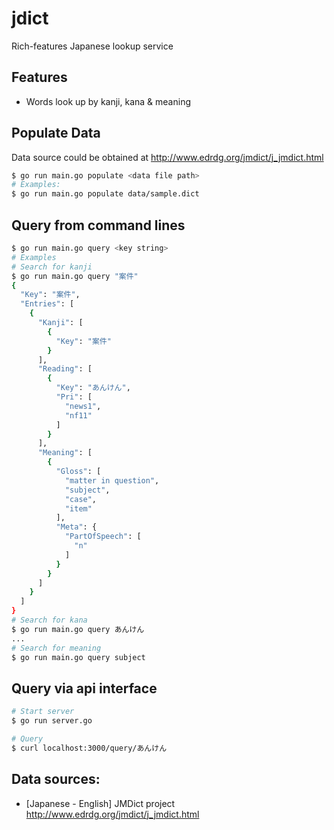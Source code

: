 # jdict
Rich-features Japanese lookup service

## Features
- Words look up by kanji, kana & meaning

## Populate Data
Data source could be obtained at http://www.edrdg.org/jmdict/j_jmdict.html

```sh
$ go run main.go populate <data file path>
# Examples:
$ go run main.go populate data/sample.dict
```

## Query from command lines

```sh
$ go run main.go query <key string>
# Examples
# Search for kanji
$ go run main.go query "案件"
{
  "Key": "案件",
  "Entries": [
    {
      "Kanji": [
        {
          "Key": "案件"
        }
      ],
      "Reading": [
        {
          "Key": "あんけん",
          "Pri": [
            "news1",
            "nf11"
          ]
        }
      ],
      "Meaning": [
        {
          "Gloss": [
            "matter in question",
            "subject",
            "case",
            "item"
          ],
          "Meta": {
            "PartOfSpeech": [
              "n"
            ]
          }
        }
      ]
    }
  ]
}
# Search for kana
$ go run main.go query あんけん
...
# Search for meaning
$ go run main.go query subject

```

## Query via api interface

```sh
# Start server
$ go run server.go
```

```sh
# Query
$ curl localhost:3000/query/あんけん
```

## Data sources:
+ [Japanese - English] JMDict project http://www.edrdg.org/jmdict/j_jmdict.html
